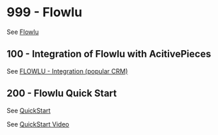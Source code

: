 # 999 - Flowlu

See [Flowlu](https://www.flowlu.com/)

## 100 - Integration of Flowlu with AcitivePieces

See [FLOWLU - Integration (popular CRM)](https://community.activepieces.com/t/flowlu-integration-popular-crm/512/28)

## 200 - Flowlu Quick Start

See [QuickStart](https://wvanheemstra.flowlu.com/)

See [QuickStart Video](https://youtu.be/VJOEvf0hFvA?si=k5etSP-3H6oXfTGl)
